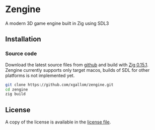 # Zengine

A modern 3D game engine built in Zig using SDL3

## Installation

### Source code

Download the latest source files from [github](https://github.com/xgallom/zengine) and build with [Zig 0.15.1](https://ziglang.org/download/#release-0.15.1).
Zengine currently supports only target macos, builds of SDL for other platforms is not implemented yet.

```bash
git clone https://github.com/xgallom/zengine.git
cd zengine
zig build
```

## License

A copy of the license is available in the [license file](LICENSE.md).
